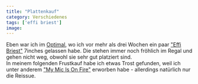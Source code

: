```yaml
---
title: "Plattenkauf"
category: Verschiedenes
tags: ['effi briest']
image: 
---
```


Eben war ich im [Optimal](http://www.optimal-records.de/), wo ich vor mehr als drei Wochen ein paar ["Effi Briest"](http://www.misantropolis.de/musik/effi-briest/) 7inches gelassen habe. Die stehen immer noch fröhlich im Regal und gehen nicht weg, obwohl sie sehr gut platziert sind.  
In meinem folgenden Frustkauf habe ich etwas Trost gefunden, weil ich unter anderem ["My Mic Is On Fire"](http://www.raphistory.net/index.php?inc=records&operation=details&ID=353) erworben habe - allerdings natürlich nur die Reissue.